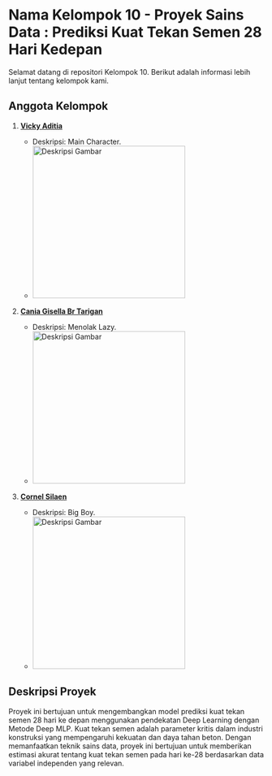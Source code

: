 # Nama Kelompok 10 - Proyek Sains Data : Prediksi Kuat Tekan Semen 28 Hari Kedepan

Selamat datang di repositori Kelompok 10. Berikut adalah informasi lebih lanjut tentang kelompok kami.

## Anggota Kelompok

1. **[Vicky Aditia](https://github.com/vickyaditia)**
   - Deskripsi: Main Character.
   - <img src="https://github.com/sains-data/Prediksi-Kuat-Tekan-Semen-setelah-28-hari-Menggunakan-Deep-MLP/assets/124554146/f5320630-3798-4634-ace5-3d6eaaaf231f" alt="Deskripsi Gambar" width="300">


2. **[Cania Gisella Br Tarigan](https://github.com/mycaca12)**
   - Deskripsi: Menolak Lazy.
   - <img src="https://github.com/sains-data/Prediksi-Kuat-Tekan-Semen-setelah-28-hari-Menggunakan-Deep-MLP/assets/124554146/5fb8dc39-36e5-48fe-9e25-6055204d8abb" alt="Deskripsi Gambar" width="300">

3. **[Cornel Silaen](https://github.com/onelllls)**
   - Deskripsi: Big Boy.
   - <img src="https://github.com/sains-data/Prediksi-Kuat-Tekan-Semen-setelah-28-hari-Menggunakan-Deep-MLP/assets/124554146/e5792778-8382-45ba-99a5-bbdbcb89ab71" alt="Deskripsi Gambar" width="300">

## Deskripsi Proyek

Proyek ini bertujuan untuk mengembangkan model prediksi kuat tekan semen 28 hari ke depan menggunakan pendekatan Deep Learning dengan Metode Deep MLP. Kuat tekan semen adalah parameter kritis dalam industri konstruksi yang mempengaruhi kekuatan dan daya tahan beton. Dengan memanfaatkan teknik sains data, proyek ini bertujuan untuk memberikan estimasi akurat tentang kuat tekan semen pada hari ke-28 berdasarkan data variabel independen yang relevan.
